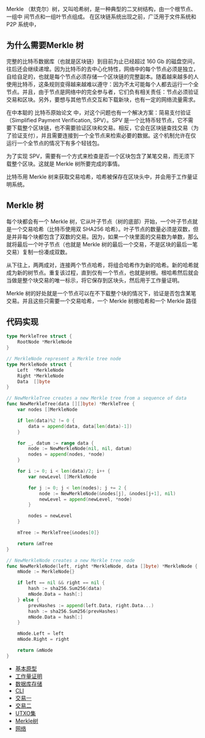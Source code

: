 Merkle （默克尔）树，又叫哈希树，是一种典型的二叉树结构，由一个根节点、一组中 间节点和一组叶节点组成。 在区块链系统出现之前，广泛用于文件系统和 P2P 系统中，

## 为什么需要Merkle 树

完整的比特币数据库（也就是区块链）到目前为止已经超过 160 Gb 的磁盘空间，往后还会继续递增。因为比特币的去中心化特性，网络中的每个节点必须是独立，自给自足的，也就是每个节点必须存储一个区块链的完整副本。随着越来越多的人使用比特币，这条规则变得越来越难以遵守：因为不太可能每个人都去运行一个全节点。并且，由于节点是网络中的完全参与者，它们负有相关责任：节点必须验证交易和区块。另外，要想与其他节点交互和下载新块，也有一定的网络流量需求。

在中本聪的 比特币原始论文 中，对这个问题也有一个解决方案：简易支付验证（Simplified Payment Verification, SPV）。SPV 是一个比特币轻节点，它不需要下载整个区块链，也不需要验证区块和交易。相反，它会在区块链查找交易（为了验证支付），并且需要连接到一个全节点来检索必要的数据。这个机制允许在仅运行一个全节点的情况下有多个轻钱包。

为了实现 SPV，需要有一个方式来检查是否一个区块包含了某笔交易，而无须下载整个区块。这就是 Merkle 树所要完成的事情。

比特币用 Merkle 树来获取交易哈希，哈希被保存在区块头中，并会用于工作量证明系统。


## Merkle 树

每个块都会有一个 Merkle 树，它从叶子节点（树的底部）开始，一个叶子节点就是一个交易哈希（比特币使用双 SHA256 哈希）。叶子节点的数量必须是双数，但是并非每个块都包含了双数的交易。因为，如果一个块里面的交易数为单数，那么就将最后一个叶子节点（也就是 Merkle 树的最后一个交易，不是区块的最后一笔交易）复制一份凑成双数。

从下往上，两两成对，连接两个节点哈希，将组合哈希作为新的哈希。新的哈希就成为新的树节点。重复该过程，直到仅有一个节点，也就是树根。根哈希然后就会当做是整个块交易的唯一标示，将它保存到区块头，然后用于工作量证明。

Merkle 树的好处就是一个节点可以在不下载整个块的情况下，验证是否包含某笔交易。并且这些只需要一个交易哈希，一个 Merkle 树根哈希和一个 Merkle 路径


## 代码实现
```go
type MerkleTree struct {
	RootNode *MerkleNode
}

// MerkleNode represent a Merkle tree node
type MerkleNode struct {
	Left  *MerkleNode
	Right *MerkleNode
	Data  []byte
}

// NewMerkleTree creates a new Merkle tree from a sequence of data
func NewMerkleTree(data [][]byte) *MerkleTree {
	var nodes []MerkleNode

	if len(data)%2 != 0 {
		data = append(data, data[len(data)-1])
	}

	for _, datum := range data {
		node := NewMerkleNode(nil, nil, datum)
		nodes = append(nodes, *node)
	}

	for i := 0; i < len(data)/2; i++ {
		var newLevel []MerkleNode

		for j := 0; j < len(nodes); j += 2 {
			node := NewMerkleNode(&nodes[j], &nodes[j+1], nil)
			newLevel = append(newLevel, *node)
		}

		nodes = newLevel
	}

	mTree := MerkleTree{&nodes[0]}

	return &mTree
}

// NewMerkleNode creates a new Merkle tree node
func NewMerkleNode(left, right *MerkleNode, data []byte) *MerkleNode {
	mNode := MerkleNode{}

	if left == nil && right == nil {
		hash := sha256.Sum256(data)
		mNode.Data = hash[:]
	} else {
		prevHashes := append(left.Data, right.Data...)
		hash := sha256.Sum256(prevHashes)
		mNode.Data = hash[:]
	}

	mNode.Left = left
	mNode.Right = right

	return &mNode
}
```
- [基本原型](https://github.com/cray666/bitcoin/tree/master/version1)
- [工作量证明](https://github.com/cray666/bitcoin/tree/master/version2)
- [数据库存储](https://github.com/cray666/bitcoin/tree/master/version3)
- [CLI](https://github.com/cray666/bitcoin/tree/master/version4)
- [交易一](https://github.com/cray666/bitcoin/tree/master/version5)
- [交易二](https://github.com/cray666/bitcoin/tree/master/version6)
- [UTXO集](https://github.com/cray666/bitcoin/tree/master/version7)
- [Merkle树](https://github.com/cray666/bitcoin/tree/master/version8)
- [网络](https://github.com/cray666/bitcoin/tree/master/version9)


